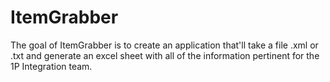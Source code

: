 # ItemGrabber
The goal of ItemGrabber is to create an application that'll take a file .xml or .txt and generate an excel sheet with all of the information pertinent for the 1P Integration team.
